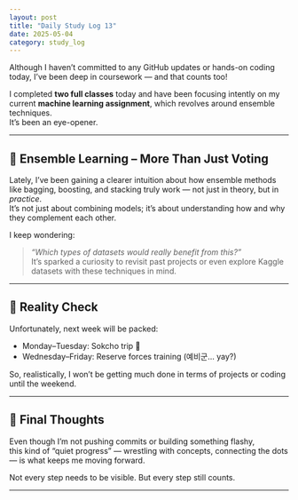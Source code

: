 ```yaml
---
layout: post
title: "Daily Study Log 13"
date: 2025-05-04
category: study_log
---
```


Although I haven’t committed to any GitHub updates or hands-on coding today, I’ve been deep in coursework — and that counts too!  

I completed **two full classes** today and have been focusing intently on my current **machine learning assignment**, which revolves around ensemble techniques.  
It’s been an eye-opener.

---

## 🧠 Ensemble Learning – More Than Just Voting

Lately, I’ve been gaining a clearer intuition about how ensemble methods like bagging, boosting, and stacking truly work — not just in theory, but in *practice*.  
It’s not just about combining models; it’s about understanding how and why they complement each other.

I keep wondering:  
> *“Which types of datasets would really benefit from this?”*  
It’s sparked a curiosity to revisit past projects or even explore Kaggle datasets with these techniques in mind.

---

## 🛑 Reality Check

Unfortunately, next week will be packed:  
- Monday–Tuesday: Sokcho trip 🌊  
- Wednesday–Friday: Reserve forces training (예비군... yay?)  

So, realistically, I won’t be getting much done in terms of projects or coding until the weekend.

---

## 💬 Final Thoughts

Even though I’m not pushing commits or building something flashy,  
this kind of “quiet progress” — wrestling with concepts, connecting the dots — is what keeps me moving forward.

Not every step needs to be visible. But every step still counts.

---

